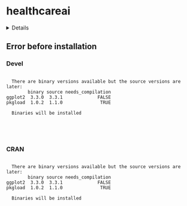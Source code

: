 # healthcareai

<details>

* Version: 
* Source code: ???
* URL: https://github.com/tidymodels/recipes, https://recipes.tidymodels.org
* BugReports: https://github.com/tidymodels/recipes/issues
* Number of recursive dependencies: 0

Run `revdep_details(,"")` for more info

</details>

## Error before installation

### Devel

```

  There are binary versions available but the source versions are later:
        binary source needs_compilation
ggplot2  3.3.0  3.3.1             FALSE
pkgload  1.0.2  1.1.0              TRUE

  Binaries will be installed





```
### CRAN

```

  There are binary versions available but the source versions are later:
        binary source needs_compilation
ggplot2  3.3.0  3.3.1             FALSE
pkgload  1.0.2  1.1.0              TRUE

  Binaries will be installed





```
